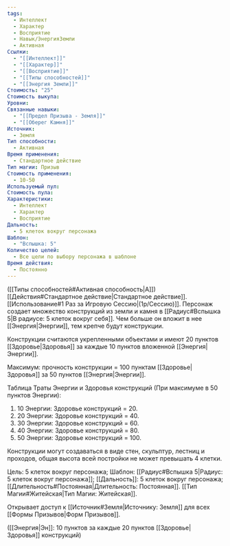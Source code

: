 ```yaml
---
tags:
  - Интеллект
  - Характер
  - Восприятие
  - Навык/ЭнергияЗемли
  - Активная
Ссылки:
  - "[[Интеллект]]"
  - "[[Характер]]"
  - "[[Восприятие]]"
  - "[[Типы способностей]]"
  - "[[Энергия Земли]]"
Стоимость: "25"
Стоимость выкупа: 
Уровни: 
Связанные навыки:
  - "[[Предел Призыва - Земля]]"
  - "[[Оберег Камня]]"
Источник:
  - Земля
Тип способности:
  - Активная
Время применения:
  - Стандартное действие
Тип магии: Призыв
Стоимость применения:
  - 10-50
Используемый пул: 
Стоимость пула: 
Характеристики:
  - Интеллект
  - Характер
  - Восприятие
Дальность:
  - 5 клеток вокруг персонажа
Шаблон:
  - "Вспышка: 5"
Количество целей:
  - Все цели по выбору персонажа в шаблоне
Время действия:
  - Постоянно
---
```

([[Типы способностей#Активная способность|А]]) [[Действия#Стандартное действие|Стандартное действие]]. [[Использование#1 Раз за Игровую Сессию|(1р/Сессию)]]. Персонаж создает множество конструкций из земли и камня в [[Радиус#Вспышка 5|В радиусе: 5 клеток вокруг себя]]. Чем больше он вложит в нее [[Энергия|Энергии]], тем крепче будут конструкции.

Конструкции считаются укрепленными объектами и имеют 20 пунктов [[Здоровье|Здоровья]] за каждые 10 пунктов вложенной [[Энергия|Энергии]].

Максимум: прочность конструкции = 100 пунктам [[Здоровье|Здоровья]] за 50 пунктов [[Энергия|Энергии]].

Таблица Траты Энергии и Здоровья конструкций
(При максимуме в 50 пунктов Энергии):

1. 10 Энергии: Здоровье конструкций = 20.
2. 20 Энергии: Здоровье конструкций = 40. 
3. 30 Энергии: Здоровье конструкций = 60.
4. 40 Энергии: Здоровье конструкций = 80.
5. 50 Энергии: Здоровье конструкций = 100. 

Конструкции могут создаваться в виде стен, скульптур, лестниц и проходов, общая высота всей постройки не может превышать 4 клетки. 

Цель: 5 клеток вокруг персонажа; Шаблон: [[Радиус#Вспышка 5|Радиус: 5 клеток вокруг персонажа]]; [[Дальность]]: 5 клеток вокруг персонажа; [[Длительность#Постоянная|Длительность: Постоянная]]. [[Тип Магии#Житейская|Тип Магии: Житейская]].

Открывает доступ к [[Источник#Земля|Источнику: Земля]] для всех [[Формы Призывов|Форм Призывов]]. 

([[Энергия|Эн]]: 10 пунктов за каждые 20 пунктов [[Здоровье|Здоровья]] конструкций)